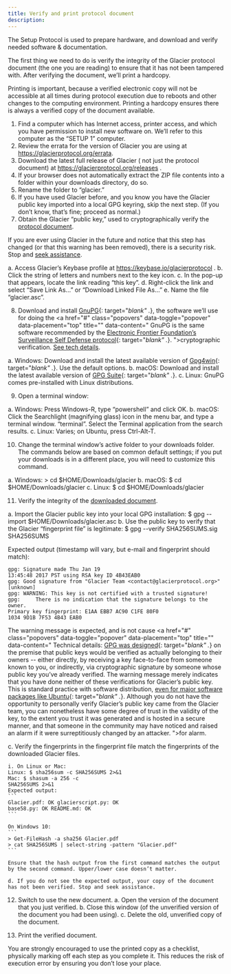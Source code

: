 ```yaml
---
title: Verify and print protocol document
description:
---
```


The Setup Protocol is used to prepare hardware, and download and verify needed
software & documentation.

The first thing we need to do is verify the integrity of
the Glacier protocol document (the one you are reading) to ensure that it
has not been tampered with. After verifying the document, we’ll print
a hardcopy.

Printing is important, because a verified  electronic  copy will not be
accessible at all times during protocol execution due to reboots and other
changes to the computing environment. Printing a hardcopy ensures there is
always a verified copy of the document available.

1. Find a computer which has Internet access, printer access, and which you have
permission to install new software on. We’ll refer to this computer as the
“SETUP 1” computer.
2. Review the errata for the version of Glacier you are using at
https://glacierprotocol.org/errata.
3. Download the latest full release of Glacier ( not just the protocol document)
at https://glacierprotocol.org/releases .
4. If your browser does not automatically extract the ZIP file contents into a
folder within your downloads directory, do so.
5. Rename the folder to “glacier.”
6. If you have used Glacier before, and you know you have the Glacier public key
imported into a local GPG keyring, skip the next step. (If you don’t know,
that’s fine; proceed as normal.)
7. Obtain the Glacier “public key,” used to cryptographically verify the
<a href="#" class="popovers" data-toggle="popover" data-placement="top" title=""
data-content="
Technical details: Glacier’s GPG keys are handled with good security practices. They were generated while booting off an Ubuntu Live USB on a factory-new laptop with the wireless card removed, and transferred via USB to a MacBook. The private key is not stored in the cloud. The public key is hosted separately from our software distributions, on Keybase, secured with separate credentials (all of which are in password managers).
">protocol document</a>.

If you are ever using Glacier in the future and notice that this step has
changed (or that this warning has been removed), there is a security risk.
Stop and
<a href="#" class="popovers" data-toggle="popover" data-placement="top" title=""
data-content="
Technical details: There’s a chicken-and-egg problem here, in that this document
is giving instructions for how to verify itself. Any attacker that compromised
this document could also compromise these instructions so that the verification
(erroneously) passes. There’s no way to prevent this, unless a reader is familiar
with the document  before  the compromise and recognizes that the verification
instructions have changed. (This is why we don’t just include a direct download
link to the public key -- if an attacker changed the link, it would be easy
for people not to notice.)
In the unfortunate event we  legitimately  need to change the verification
instructions (i.e. to publish a new public key, or change the means of obtaining
the existing key), we’ll first disseminate a public announcement, signed at a
minimum with our personal keys, and hopefully with the keys of well-known
individuals from the Bitcoin community.
">seek assistance</a>.

  a. Access Glacier’s Keybase profile at https://keybase.io/glacierprotocol .
  b. Click the string of letters and numbers next to the key icon.
  c. In the pop-up that appears, locate the link reading “this key”.
  d. Right-click the link and select “Save Link As...” or “Download Linked File
  As...”
  e. Name the file “glacier.asc”.

8. Download and install
[GnuPG](https://gnupg.org/){: target="_blank" ._},
the software we’ll use for doing the
<a href="#" class="popovers" data-toggle="popover" data-placement="top" title=""
data-content="
GnuPG is the same software recommended by the
[Electronic Frontier Foundation’s Surveillance Self Defense protocol](https://ssd.eff.org/en/searchapi?keys=pgp%20install/){: target="_blank" ._}.
">cryptographic verification</a>.
<a href="#" class="popovers" data-toggle="popover" data-placement="top" title=""
data-content="
Technical details: Note that we are foregoing verification of the integrity of
GnuPG itself. Verification requires having access to a pre-existing, trusted
installation of GnuPG, and for many Glacier users, this will not be easy to
come by. If you  do  have access to a trusted installation of GnuPG, and
understand how to do the verification process, we encourage you to do so.
The risk of an unverified PGP installation is relatively small, since an
attacker would have to compromise not just the hosting of GPG distributions,
but also the hosting of other software distributions used by Glacier, and such
a breach would be quickly detected by the global community.
">See tech details</a>.

  a. Windows: Download and install the latest available version of
  [Gpg4win](https://www.gpg4win.org/){: target="_blank" ._}. Use
  the default options.
  b. macOS: Download and install the latest available version of
  [GPG Suite](https://gpgtools.org/){: target="_blank" ._}.
  c. Linux: GnuPG comes pre-installed with Linux distributions.

9. Open a terminal window:

  a. Windows: Press Windows-R, type “powershell” and click OK.
  b. macOS: Click the Searchlight (magnifying glass) icon in the menu bar, and
  type a terminal window. “terminal”. Select the Terminal application from the
  search results.
  c. Linux: Varies; on Ubuntu, press Ctrl-Alt-T.

10. Change the terminal window’s active folder to your downloads folder. The commands below are based on common default settings; if you put your downloads is in a different place, you will need to customize this command.

  a. Windows:  > cd $HOME/Downloads/glacier
  b. macOS:  $ cd $HOME/Downloads/glacier
 c. Linux: $ cd $HOME/Downloads/glacier

11. Verify the integrity of the
<a href="#" class="popovers" data-toggle="popover" data-placement="top" title=""
data-content="
For technical background about this process, see
https://en.wikipedia.org/wiki/Digital_signature.
">downloaded document</a>.


  a. Import the Glacier public key
  into your local GPG installation:
  $ gpg --import $HOME/Downloads/glacier.asc
  b. Use the public key to verify that the Glacier “fingerprint file” is legitimate:
  $ gpg --verify SHA256SUMS.sig SHA256SUMS

  Expected output (timestamp will vary, but e-mail and fingerprint should match):

  ```
  gpg: Signature made Thu Jan 19
  13:45:48 2017 PST using RSA key ID 4B43EAB0
  gpg: Good signature from "Glacier Team <contact@glacierprotocol.org>" [unknown]
  gpg: WARNING: This key is not certified with a trusted signature!
  gpg:     There is no indication that the signature belongs to the
  owner.
  Primary key fingerprint: E1AA EBB7 AC90 C1FE 80F0
  1034 9D1B 7F53 4B43 EAB0
  ```

  The warning message is expected, and is not cause
  <a href="#" class="popovers" data-toggle="popover" data-placement="top" title=""
  data-content="
  Technical details:
  [GPG was designed](https://www.gnupg.org/gph/en/manual/x334.html){: target="_blank" ._} on the premise that public keys would be
  verified as actually belonging to their owners  -- either directly, by receiving
  a key face-to-face from someone known to you, or indirectly, via cryptographic
  signature by someone whose public key you’ve already verified. The warning
  message merely indicates that you have done neither of these verifications for
  Glacier’s public key.
  This is standard practice with software distribution,
  [even for major software packages like Ubuntu](https://tutorials.ubuntu.com/tutorial/tutorial-how-to-verify-ubuntu){: target="_blank" ._}.
  Although you do not have the opportunity to personally
  verify Glacier’s public key came from the Glacier team, you can nonetheless have
  some degree of trust in the validity of the key, to the extent you trust it was
  generated and is hosted in a secure manner, and that someone in the community
  may have noticed and raised an alarm if it  were surreptitiously changed by an
  attacker.
  ">for alarm</a>.




  c. Verify the fingerprints in the fingerprint file match the fingerprints of the downloaded Glacier files.

    i. On Linux or Mac:
    Linux: $ sha256sum -c SHA256SUMS 2>&1
    Mac: $ shasum -a 256 -c
    SHA256SUMS 2>&1
    Expected output:
    ```
    Glacier.pdf: OK glacierscript.py: OK
    base58.py: OK README.md: OK
    ```

    On Windows 10:
    ```
    > Get-FileHash -a sha256 Glacier.pdf
    > cat SHA256SUMS | select-string -pattern "Glacier.pdf"
    ```

    Ensure that the hash output from the first command matches the output by the second command. Upper/lower case doesn’t matter.

    d. If you do not see the expected output, your copy of the document has not been verified. Stop and seek assistance.

12. Switch to use the new document.
  a. Open the version of the document that you just verified.
  b. Close this window (of the unverified version of the document you had been
  using).
  c. Delete the old, unverified copy of the document.

13. Print the verified document.

You are strongly encouraged to use the printed copy as a checklist, physically
marking off each step as you complete it. This reduces the risk of execution
error by ensuring you don’t lose your place.
